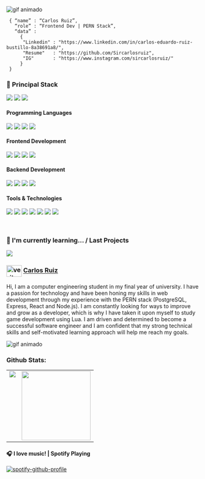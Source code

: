 ![gif animado](https://media.giphy.com/media/13HgwGsXF0aiGY/giphy.gif)

```shell
 { “name” : “Carlos Ruiz”,
   “role” : “Frontend Dev | PERN Stack”,
   “data” :
     {
      "Linkedin" : "https://www.linkedin.com/in/carlos-eduardo-ruiz-bustillo-8a38691a8/",
      "Resume"   : "https://github.com/Sircarlosruiz",
      "IG"       : "https://www.instagram.com/sircarlosruiz/"
     }
 }
```

<h3>
  🚀 Principal Stack
</h3> 
<p>
  <img src="https://img.shields.io/badge/PostgreSQL-316192?style=for-the-badge&logo=postgresql&logoColor=white">
 
  <img src="https://img.shields.io/badge/React-20232A?style=for-the-badge&logo=react&logoColor=61DAFB">
  <img src="https://img.shields.io/badge/Node.js-339933?style=for-the-badge&logo=nodedotjs&logoColor=white">
  <!-- <img src="https://img.shields.io/badge/Express.js-000000?style=for-the-badge&logo=express&logoColor=white"> -->
</p>
  
<h4>Programming Languages</h4>
<p>
  <img src="https://img.shields.io/badge/Java-ED8B00?style=for-the-badge&logo=java&logoColor=white">
  <img src="https://img.shields.io/badge/JavaScript-F7DF1E?style=for-the-badge&logo=javascript&logoColor=black">
  <img src="https://img.shields.io/badge/C%23-239120?style=for-the-badge&logo=c-sharp&logoColor=white
">
<img src="https://img.shields.io/badge/Lua-2C2D72?style=for-the-badge&logo=lua&logoColor=white">
</p>
<h4>Frontend Development</h4>
<p>
  <img src="https://img.shields.io/badge/HTML5-E34F26?style=for-the-badge&logo=html5&logoColor=white">
  <img src="https://img.shields.io/badge/CSS3-1572B6?style=for-the-badge&logo=css3&logoColor=white">
  <img src="https://img.shields.io/badge/Sass-CC6699?style=for-the-badge&logo=sass&logoColor=white">
  <img src="https://img.shields.io/badge/React-20232A?style=for-the-badge&logo=react&logoColor=61DAFB">
</p>
<h4>Backend Development</h4>
<p>
  <img src="https://img.shields.io/badge/Node.js-339933?style=for-the-badge&logo=nodedotjs&logoColor=white">
  <img src="https://img.shields.io/badge/.NET-5C2D91?style=for-the-badge&logo=.net&logoColor=white">
  <!-- <img src="https://img.shields.io/badge/Express.js-000000?style=for-the-badge&logo=express&logoColor=white"> -->
  <img src="https://img.shields.io/badge/PostgreSQL-316192?style=for-the-badge&logo=postgresql&logoColor=white">
  <img src="https://img.shields.io/badge/MySQL-005C84?style=for-the-badge&logo=mysql&logoColor=white">
</p>
<h4>Tools & Technologies</h4>
<p>
  <img src="https://img.shields.io/badge/Git-F05032?style=for-the-badge&logo=git&logoColor=white">
  <img src="https://img.shields.io/badge/GitHub-100000?style=for-the-badge&logo=github&logoColor=white">
  <img src="https://img.shields.io/badge/Linux-FCC624?style=for-the-badge&logo=linux&logoColor=black">
  <img src="https://img.shields.io/badge/Notion-000000?style=for-the-badge&logo=notion&logoColor=white">
  <img src="https://img.shields.io/badge/Postman-FF6C37?style=for-the-badge&logo=Postman&logoColor=white">
  <img src="https://img.shields.io/badge/Microsoft_Excel-217346?style=for-the-badge&logo=microsoft-excel&logoColor=white">
  <img src="https://img.shields.io/badge/Powershell-2CA5E0?style=for-the-badge&logo=powershell&logoColor=white">
</p>
</br>

### 🌱 I'm currently learning... / Last Projects
 <img src="https://img.shields.io/badge/Express.js-000000?style=for-the-badge&logo=express&logoColor=white">

  </br>

### <a href="https://www.instagram.com/sircarlosruiz/" target="blank"><img align="center" src="https://raw.githubusercontent.com/rahuldkjain/github-profile-readme-generator/master/src/images/icons/Social/instagram.svg" alt="veritechie" height="30" width="40" /></a> <a href="https://www.instagram.com/sircarlosruiz/" target="_blank">Carlos Ruiz</a>

Hi, I am a computer engineering student in my final year of university. I have a passion for technology and have been honing my skills in web development through my experience with the PERN stack (PostgreSQL, Express, React and Node.js). I am constantly looking for ways to improve and grow as a developer, which is why I have taken it upon myself to study game development using Lua. I am driven and determined to become a successful software engineer and I am confident that my strong technical skills and self-motivated learning approach will help me reach my goals.
</br>

![gif animado](https://media.giphy.com/media/13V60VgE2ED7oc/giphy.gif)
</br>

### Github Stats:

<table>
  <tr>
    <td valign="top"><img src="https://github-readme-stats.vercel.app/api/top-langs/?username=sircarlosruiz&theme=radical&card_width=450em)]"/></td>
    <td valign="center"><img height="180em" src="https://github-readme-stats.vercel.app/api?username=sircarlosruiz&show_icons=true&hide_border=true&&count_private=true&include_all_commits=true&theme=radical&hide_stars=false" /></td>
  </tr>
</table>

#### 🎧 I love music! | Spotify Playing

[![spotify-github-profile](https://spotify-github-profile.vercel.app/api/view?uid=p4homytb6ezgm67s743mtnuk7&cover_image=true&theme=default&show_offline=false&background_color=121212)](https://github.com/kittinan/spotify-github-profile)
